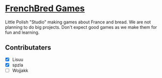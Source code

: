 # [FrenchBred Games](https://frenchbred.github.io/)

Little Polish "Studio" making games about France and bread.
We are not planning to do big projects.
Don't expect good games as we make them for fun and learning.

## Contributaters

- [x] Lisuu
- [x] spzla
- [ ] Wojjakk